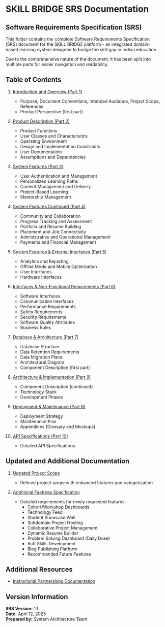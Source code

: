 # SKILL BRIDGE SRS Documentation

## Software Requirements Specification (SRS)

This folder contains the complete Software Requirements Specification (SRS) document for the SKILL BRIDGE platform - an integrated domain-based learning system designed to bridge the skill gap in Indian education.

Due to the comprehensive nature of the document, it has been split into multiple parts for easier navigation and readability.

## Table of Contents

1. [Introduction and Overview (Part 1)](./SKILL_BRIDGE-SRS-part1.md)
   - Purpose, Document Conventions, Intended Audience, Project Scope, References
   - Product Perspective (first part)

2. [Product Description (Part 2)](./SKILL_BRIDGE-SRS-part2.md)
   - Product Functions
   - User Classes and Characteristics
   - Operating Environment
   - Design and Implementation Constraints
   - User Documentation
   - Assumptions and Dependencies

3. [System Features (Part 3)](./SKILL_BRIDGE-SRS-part3.md)
   - User Authentication and Management
   - Personalized Learning Paths
   - Content Management and Delivery
   - Project-Based Learning
   - Mentorship Management

4. [System Features Continued (Part 4)](./SKILL_BRIDGE-SRS-part4.md)
   - Community and Collaboration
   - Progress Tracking and Assessment
   - Portfolio and Resume Building
   - Placement and Job Connectivity
   - Administrative and Operational Management
   - Payments and Financial Management

5. [System Features & External Interfaces (Part 5)](./SKILL_BRIDGE-SRS-part5.md)
   - Analytics and Reporting
   - Offline Mode and Mobile Optimization
   - User Interfaces
   - Hardware Interfaces

6. [Interfaces & Non-Functional Requirements (Part 6)](./SKILL_BRIDGE-SRS-part6.md)
   - Software Interfaces
   - Communication Interfaces
   - Performance Requirements
   - Safety Requirements
   - Security Requirements
   - Software Quality Attributes
   - Business Rules

7. [Database & Architecture (Part 7)](./SKILL_BRIDGE-SRS-part7.md)
   - Database Structure
   - Data Retention Requirements
   - Data Migration Plans
   - Architectural Diagram
   - Component Description (first part)

8. [Architecture & Implementation (Part 8)](./SKILL_BRIDGE-SRS-part8.md)
   - Component Description (continued)
   - Technology Stack
   - Development Phases

9. [Deployment & Maintenance (Part 9)](./SKILL_BRIDGE-SRS-part9.md)
   - Deployment Strategy
   - Maintenance Plan
   - Appendices (Glossary and Mockups)

10. [API Specifications (Part 10)](./SKILL_BRIDGE-SRS-part10.md)
    - Detailed API Specifications

## Updated and Additional Documentation

1. [Updated Project Scope](./SKILL_BRIDGE-SRS-part1-updated.md)
   - Refined project scope with enhanced features and categorization

2. [Additional Features Specification](./SKILL_BRIDGE-SRS-additional-features.md)
   - Detailed requirements for newly requested features:
     - Cohort/Workshop Dashboards
     - Technology Feed
     - Student Showcase Wall
     - Subdomain Project Hosting
     - Collaborative Project Management
     - Dynamic Resume Builder
     - Problem Solving Dashboard (Daily Dose)
     - Soft Skills Development
     - Blog Publishing Platform
     - Recommended Future Features

## Additional Resources

- [Institutional Partnerships Documentation](./INSTITUTIONAL_PARTNERSHIPS.md)

## Version Information

**SRS Version:** 1.1  
**Date:** April 12, 2025  
**Prepared by:** System Architecture Team